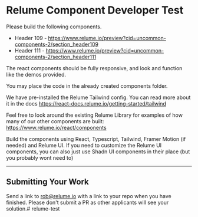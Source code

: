# Relume Component Developer Test

Please build the following components.

* Header 109 - https://www.relume.io/preview?cid=uncommon-components-2/section_header109
* Header 111 - https://www.relume.io/preview?cid=uncommon-components-2/section_header111

The react components should be fully responsive, and look and function like the demos provided.

You may place the code in the already created components folder.

We have pre-installed the Relume Tailwind config. You can read more about it in the docs https://react-docs.relume.io/getting-started/tailwind

Feel free to look around the existing Relume Library for examples of how many of our other components are built: https://www.relume.io/react/components

Build the components using React, Typescript, Tailwind, Framer Motion (if needed) and Relume UI. If you need to customize the Relume UI components, you can also just use Shadn UI components in their place (but you probably wont need to)

---

## Submitting Your Work

Send a link to rob@relume.io with a link to your repo when you have finished. Please don't submit a PR as other applicants will see your solution.#   r e l u m e - t e s t  
 